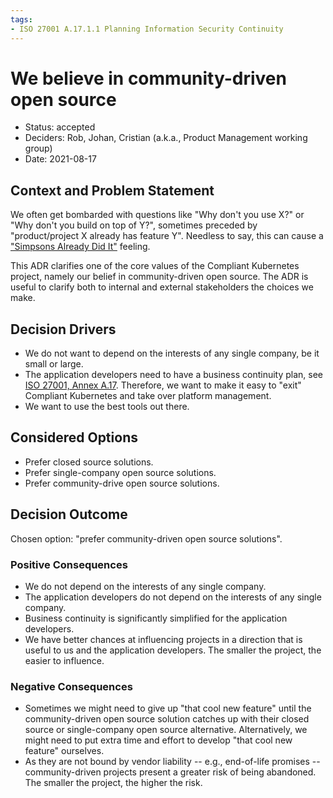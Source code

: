 ```yaml
---
tags:
- ISO 27001 A.17.1.1 Planning Information Security Continuity
---
```

# We believe in community-driven open source

* Status: accepted
* Deciders: Rob, Johan, Cristian (a.k.a., Product Management working group)
* Date: 2021-08-17

## Context and Problem Statement

We often get bombarded with questions like "Why don't you use X?" or "Why don't you build on top of Y?", sometimes preceded by "product/project X already has feature Y". Needless to say, this can cause a ["Simpsons Already Did It"](https://en.wikipedia.org/wiki/Simpsons_Already_Did_It) feeling.

This ADR clarifies one of the core values of the Compliant Kubernetes project, namely our belief in community-driven open source. The ADR is useful to clarify both to internal and external stakeholders the choices we make.

## Decision Drivers

* We do not want to depend on the interests of any single company, be it small or large.
* The application developers need to have a business continuity plan, see [ISO 27001, Annex A.17](https://www.isms.online/iso-27001/annex-a-17-information-security-aspects-of-business-continuity-management/). Therefore, we want to make it easy to "exit" Compliant Kubernetes and take over platform management.
* We want to use the best tools out there.

## Considered Options

* Prefer closed source solutions.
* Prefer single-company open source solutions.
* Prefer community-drive open source solutions.

## Decision Outcome

Chosen option: "prefer community-driven open source solutions".

### Positive Consequences

* We do not depend on the interests of any single company.
* The application developers do not depend on the interests of any single company.
* Business continuity is significantly simplified for the application developers.
* We have better chances at influencing projects in a direction that is useful to us and the application developers. The smaller the project, the easier to influence.

### Negative Consequences

* Sometimes we might need to give up "that cool new feature" until the community-driven open source solution catches up with their closed source or single-company open source alternative. Alternatively, we might need to put extra time and effort to develop "that cool new feature" ourselves.
* As they are not bound by vendor liability -- e.g., end-of-life promises -- community-driven projects present a greater risk of being abandoned. The smaller the project, the higher the risk.

